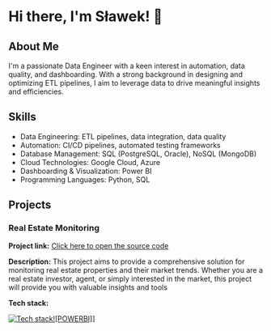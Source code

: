 # Hi there, I'm Sławek! 👋

## About Me
I'm a passionate Data Engineer with a keen interest in automation, data quality, and dashboarding. With a strong background in designing and optimizing ETL pipelines, I aim to leverage data to drive meaningful insights and efficiencies.

## Skills
 - Data Engineering: ETL pipelines, data integration, data quality
 - Automation: CI/CD pipelines, automated testing frameworks
 - Database Management: SQL (PostgreSQL, Oracle), NoSQL (MongoDB)
 - Cloud Technologies: Google Cloud, Azure
 - Dashboarding & Visualization: Power BI
 - Programming Languages: Python, SQL

## Projects
### Real Estate Monitoring

**Project link:** [Click here to open the source code](https://github.com/slawomirse/real-estate-monitoring)

**Description:** This project aims to provide a comprehensive solution for monitoring real estate properties and their market trends. Whether you are a real estate investor, agent, or simply interested in the market, this project will provide you with valuable insights and tools

**Tech stack:**

[![Tech stack](https://skillicons.dev/icons?i=docker,gcp,mongodb,py)](https://skillicons.dev)[![POWERBI]](https://www.google.com/url?sa=i&url=https%3A%2F%2Fcommons.wikimedia.org%2Fwiki%2FFile%3ANew_Power_BI_Logo.svg&psig=AOvVaw3b8xRG--CV5dgdAzYRNlMw&ust=1721484908124000&source=images&cd=vfe&opi=89978449&ved=0CBEQjRxqFwoTCJC3k5als4cDFQAAAAAdAAAAABAE)]
